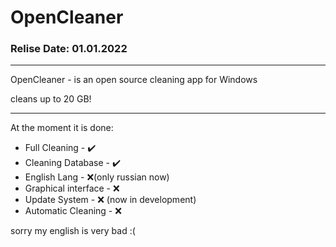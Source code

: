 # OpenCleaner
### Relise Date: 01.01.2022
____
OpenCleaner - is an open source cleaning app for Windows

cleans up to 20 GB!
____
At the moment it is done:

- Full Cleaning - :heavy_check_mark:
- Cleaning Database - :heavy_check_mark:
- English Lang - :x:(only russian now)
- Graphical interface - :x:
- Update System - :x: (now in development)
- Automatic Cleaning - :x:

sorry my english is very bad :(
